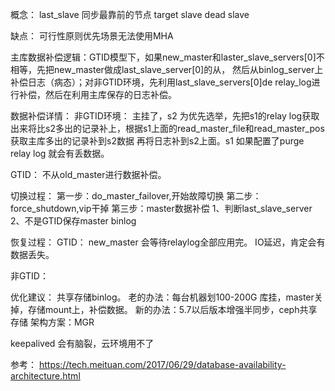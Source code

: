 概念：
last_slave  同步最靠前的节点
target slave
dead slave

缺点：
可行性原则优先场景无法使用MHA

主库数据补偿逻辑：GTID模型下，如果new_master和laster_slave_servers[0]不相等，先把new_master做成last_slave_server[0]的从，
然后从binlog_server上补偿日志（病态）；对非GTID环境，先利用last_slave_servers[0]de relay_log进行补偿，然后在利用主库保存的日志补偿。

数据补偿详情：
非GTID环境：
主挂了，s2 为优先选举，先把s1的relay log获取出来将比s2多出的记录补上，根据s1上面的read_master_file和read_master_pos获取主库多出的记录补到s2数据
再将日志补到s2上面。s1 如果配置了purge relay log 就会有丢数据。

GTID：
不从old_master进行数据补偿。

切换过程：
第一步：do_master_failover,开始故障切换
第二步：force_shutdown,vip干掉
第三步：master数据补偿
       1、判断last_slave_server
       2、不是GTID保存master binlog
       
 恢复过程：
 GTID：
 new_master 会等待relaylog全部应用完。
 IO延迟，肯定会有数据丢失。
 
 非GTID：
 
 优化建议：
 共享存储binlog。
 老的办法：每台机器划100-200G 库挂，master关掉，存储mount上，补偿数据。
 新的办法：5.7以后版本增强半同步，ceph共享存储
 架构方案：MGR
 
 keepalived 会有脑裂，云环境用不了
 
 参考：
 https://tech.meituan.com/2017/06/29/database-availability-architecture.html
 
       
